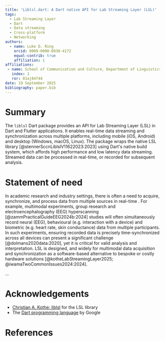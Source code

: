 ```yaml
---
title: 'Liblsl.dart: A Dart native API for Lab Streaming Layer (LSL)'
tags:
  - Lab Streaming Layer
  - Dart
  - Data streaming
  - Cross-platform
  - Networking
authors:
  - name: Luke D. Ring
    orcid: 0009-0000-0930-4172
    equal-contrib: true
    affiliation: 1
affiliations:
 - name: School of Communication and Culture, Department of Linguistics, Cognitive Science and Semiotics, Aarhus University, Denmark
   index: 1
   ror: 01aj84f44
date: 19 September 2025
bibliography: paper.bib
---
```


# Summary

The `liblsl` Dart package provides an API for Lab Streaming Layer (LSL) in Dart and Flutter applications. It enables real-time data streaming and synchronization across multiple platforms, including mobile (iOS, Android) and desktop (Windows, macOS, Linux). The package wraps the native LSL library [@stennerSccnLiblslV11622023:2023] using Dart's native build system, which affords high performance and low latency data streaming. Streamed data can be processed in real-time, or recorded for subsequent analysis.

# Statement of need

In academic research and industry settings, there is often a need to acquire, synchronize, and process data from multiple sources in real-time . For example, multimodal experiments, group research and electroencephalography (EEG) hyperscanning [@zammPracticalGuideEEG2024b:2024] studies will often simultaneously record neural (EEG), behavioural (e.g. interaction with a device) and biometric (e.g. heart rate, skin conductance) data from multiple participants. In such experiments, ensuring recorded data is precisely time-synchronized across all devices can present a significant challenge [@dolmans2020data:2020], yet it is critical for valid analysis and interpretation. LSL is designed, and widely for multimodal data acquisition and synchronization as a software-based alternative to bespoke or costly hardware solutions [@kotheLabStreamingLayer2025; @iwamaTwoCommonIssues2024:2024].

...


# Acknowledgements

- [Christian A. Kothe: liblsl](https://github.com/sccn/liblsl) for the LSL library
- The [Dart programming language](https://dart.dev/) by Google

# References
